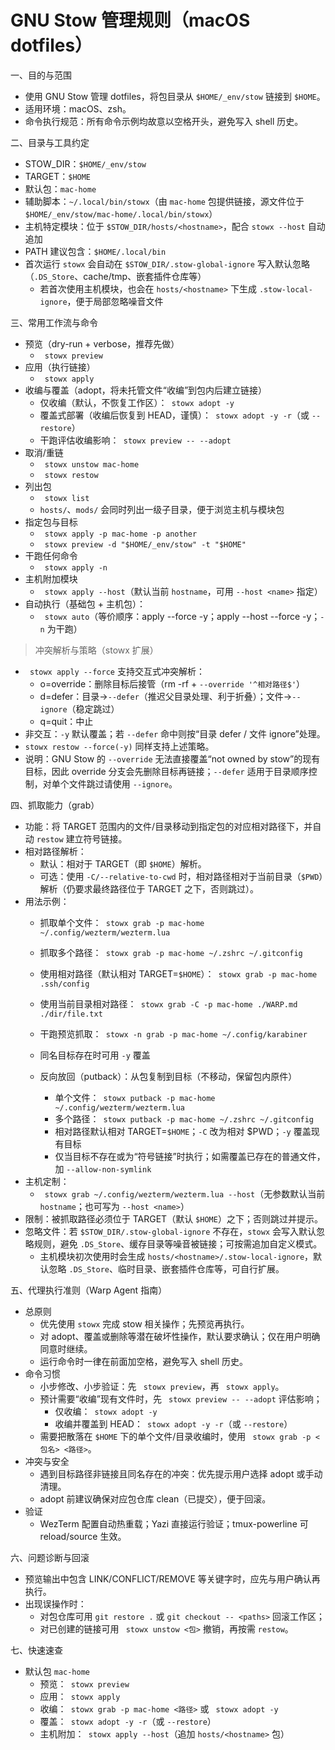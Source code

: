 # GNU Stow 管理规则（macOS dotfiles）

一、目的与范围
- 使用 GNU Stow 管理 dotfiles，将包目录从 `$HOME/_env/stow` 链接到 `$HOME`。
- 适用环境：macOS、zsh。
- 命令执行规范：所有命令示例均故意以空格开头，避免写入 shell 历史。

二、目录与工具约定
- STOW_DIR：`$HOME/_env/stow`
- TARGET：`$HOME`
- 默认包：`mac-home`
- 辅助脚本：`~/.local/bin/stowx`（由 `mac-home` 包提供链接，源文件位于 `$HOME/_env/stow/mac-home/.local/bin/stowx`）
- 主机特定模块：位于 `$STOW_DIR/hosts/<hostname>`，配合 `stowx --host` 自动追加
- PATH 建议包含：`$HOME/.local/bin`
- 首次运行 `stowx` 会自动在 `$STOW_DIR/.stow-global-ignore` 写入默认忽略（`.DS_Store`、cache/tmp、嵌套插件仓库等）
  - 若首次使用主机模块，也会在 `hosts/<hostname>` 下生成 `.stow-local-ignore`，便于局部忽略噪音文件

三、常用工作流与命令
- 预览（dry-run + verbose，推荐先做）
  -  ` stowx preview`
- 应用（执行链接）
  -  ` stowx apply`
- 收编与覆盖（adopt，将未托管文件“收编”到包内后建立链接）
  -  仅收编（默认，不恢复工作区）：` stowx adopt -y`
  -  覆盖式部署（收编后恢复到 HEAD，谨慎）：` stowx adopt -y -r`（或 `--restore`）
  -  干跑评估收编影响：` stowx preview -- --adopt`
- 取消/重链
  -  ` stowx unstow mac-home`
  -  ` stowx restow`
- 列出包
  -  ` stowx list`
    - `hosts/`、`mods/` 会同时列出一级子目录，便于浏览主机与模块包
- 指定包与目标
  -  ` stowx apply -p mac-home -p another`
  -  ` stowx preview -d "$HOME/_env/stow" -t "$HOME"`
- 干跑任何命令
  -  ` stowx apply -n`
- 主机附加模块
  -  ` stowx apply --host`（默认当前 `hostname`，可用 `--host <name>` 指定）
 - 自动执行（基础包 + 主机包）：
   -  ` stowx auto`（等价顺序：apply --force -y；apply --host --force -y；`-n` 为干跑）

> 冲突解析与策略（stowx 扩展）
- ` stowx apply --force` 支持交互式冲突解析：
  - o=override：删除目标后接管（rm -rf + `--override '^相对路径$'`）
  - d=defer：目录→`--defer`（推迟父目录处理、利于折叠）；文件→`--ignore`（稳定跳过）
  - q=quit：中止
- 非交互：`-y` 默认覆盖；若 `--defer` 命中则按“目录 defer / 文件 ignore”处理。
- `stowx restow --force(-y)` 同样支持上述策略。
- 说明：GNU Stow 的 `--override` 无法直接覆盖“not owned by stow”的现有目标，因此 override 分支会先删除目标再链接；`--defer` 适用于目录顺序控制，对单个文件跳过请使用 `--ignore`。

四、抓取能力（grab）
- 功能：将 TARGET 范围内的文件/目录移动到指定包的对应相对路径下，并自动 `restow` 建立符号链接。
- 相对路径解析：
  - 默认：相对于 TARGET（即 `$HOME`）解析。
  - 可选：使用 `-C/--relative-to-cwd` 时，相对路径相对于当前目录（`$PWD`）解析（仍要求最终路径位于 TARGET 之下，否则跳过）。
- 用法示例：
  - 抓取单个文件：` stowx grab -p mac-home ~/.config/wezterm/wezterm.lua`
  - 抓取多个路径：` stowx grab -p mac-home ~/.zshrc ~/.gitconfig`
  - 使用相对路径（默认相对 TARGET=`$HOME`）：` stowx grab -p mac-home .ssh/config`
  - 使用当前目录相对路径：` stowx grab -C -p mac-home ./WARP.md ./dir/file.txt`
  - 干跑预览抓取：` stowx -n grab -p mac-home ~/.config/karabiner`
  - 同名目标存在时可用 `-y` 覆盖
  
  - 反向放回（putback）：从包复制到目标（不移动，保留包内原件）
    - 单个文件：` stowx putback -p mac-home ~/.config/wezterm/wezterm.lua`
    - 多个路径：` stowx putback -p mac-home ~/.zshrc ~/.gitconfig`
    - 相对路径默认相对 TARGET=`$HOME`；`-C` 改为相对 $PWD；`-y` 覆盖现有目标
    - 仅当目标不存在或为“符号链接”时执行；如需覆盖已存在的普通文件，加 `--allow-non-symlink`
- 主机定制：
  - ` stowx grab ~/.config/wezterm/wezterm.lua --host`（无参数默认当前 `hostname`；也可写为 `--host <name>`）
- 限制：被抓取路径必须位于 TARGET（默认 `$HOME`）之下；否则跳过并提示。
- 忽略文件：若 `$STOW_DIR/.stow-global-ignore` 不存在，`stowx` 会写入默认忽略规则，避免 `.DS_Store`、缓存目录等噪音被链接；可按需追加自定义模式。
  - 主机模块初次使用时会生成 `hosts/<hostname>/.stow-local-ignore`，默认忽略 `.DS_Store`、临时目录、嵌套插件仓库等，可自行扩展。

五、代理执行准则（Warp Agent 指南）
- 总原则
  - 优先使用 `stowx` 完成 stow 相关操作；先预览再执行。
  - 对 adopt、覆盖或删除等潜在破坏性操作，默认要求确认；仅在用户明确同意时继续。
  - 运行命令时一律在前面加空格，避免写入 shell 历史。
- 命令习惯
  - 小步修改、小步验证：先 ` stowx preview`，再 ` stowx apply`。
  - 预计需要“收编”现有文件时，先 ` stowx preview -- --adopt` 评估影响；
    - 仅收编：` stowx adopt -y`
    - 收编并覆盖到 HEAD：` stowx adopt -y -r`（或 `--restore`）
  - 需要把散落在 `$HOME` 下的单个文件/目录收编时，使用 ` stowx grab -p <包名> <路径>`。
- 冲突与安全
  - 遇到目标路径非链接且同名存在的冲突：优先提示用户选择 adopt 或手动清理。
  - adopt 前建议确保对应包仓库 clean（已提交），便于回滚。
- 验证
  - WezTerm 配置自动热重载；Yazi 直接运行验证；tmux-powerline 可 reload/source 生效。

六、问题诊断与回滚
- 预览输出中包含 LINK/CONFLICT/REMOVE 等关键字时，应先与用户确认再执行。
- 出现误操作时：
  - 对包仓库可用 `git restore .` 或 `git checkout -- <paths>` 回滚工作区；
  - 对已创建的链接可用 ` stowx unstow <包>` 撤销，再按需 `restow`。

七、快速速查
- 默认包 `mac-home`
  - 预览：` stowx preview`
  - 应用：` stowx apply`
  - 收编：` stowx grab -p mac-home <路径>` 或 ` stowx adopt -y`
  - 覆盖：` stowx adopt -y -r`（或 `--restore`）
  - 主机附加：` stowx apply --host`（追加 `hosts/<hostname>` 包）
